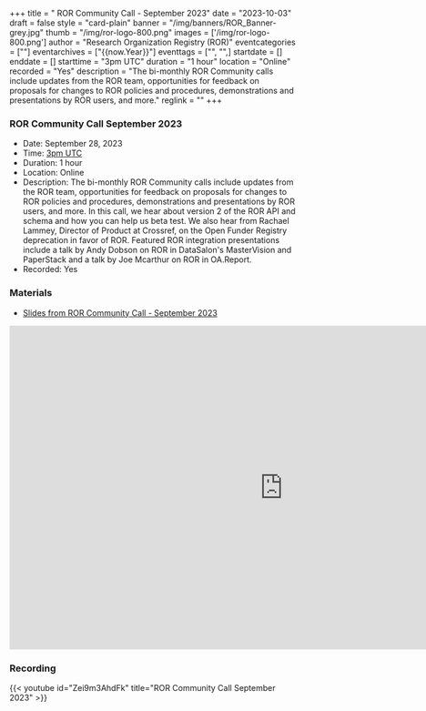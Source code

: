 +++
title = " ROR Community Call - September 2023" 
date = "2023-10-03" 
draft = false 
style = "card-plain" 
banner = "/img/banners/ROR_Banner-grey.jpg" 
thumb = "/img/ror-logo-800.png" 
images = ['/img/ror-logo-800.png']
author = "Research Organization Registry (ROR)" 
eventcategories = [""]
eventarchives = ["{{now.Year}}"]
eventtags = ["", "",]
startdate = []
enddate = []
starttime = "3pm UTC"
duration = "1 hour"
location = "Online"
recorded = "Yes"
description = "The bi-monthly ROR Community calls include updates from the ROR team, opportunities for feedback on proposals for changes to ROR policies and procedures, demonstrations and presentations by ROR users, and more."
reglink = ""
+++


### ROR Community Call September 2023
- Date: September 28, 2023 
- Time: [3pm UTC](https://dateful.com/eventlink/9934890934)
- Duration: 1 hour
- Location: Online
- Description: The bi-monthly ROR Community calls include updates from the ROR team, opportunities for feedback on proposals for changes to ROR policies and procedures, demonstrations and presentations by ROR users, and more. In this call, we hear about version 2 of the ROR API and schema and how you can help us beta test. We also hear from Rachael Lammey, Director of Product at Crossref, on the Open Funder Registry deprecation in favor of ROR. Featured ROR integration presentations include a talk by Andy Dobson on ROR in DataSalon's MasterVision and PaperStack and a talk by Joe Mcarthur on ROR in OA.Report.
- Recorded: Yes

### Materials

- [Slides from ROR Community Call - September 2023](https://docs.google.com/presentation/d/e/2PACX-1vQz6UqlYIH85yDaKvGav8kClUj8kCWhYFmJyGzpEEXPHEJPQJHiRg4T8LWUFg1MsS4gc4zXyARBhXU4/pub?start=false&loop=false&delayms=3000)

<iframe src="https://docs.google.com/presentation/d/e/2PACX-1vQz6UqlYIH85yDaKvGav8kClUj8kCWhYFmJyGzpEEXPHEJPQJHiRg4T8LWUFg1MsS4gc4zXyARBhXU4/embed?start=false&loop=false&delayms=3000" frameborder="0" width="960" height="569" allowfullscreen="true" mozallowfullscreen="true" webkitallowfullscreen="true"></iframe>

### Recording 

{{< youtube id="Zei9m3AhdFk" title="ROR Community Call September 2023" >}}

